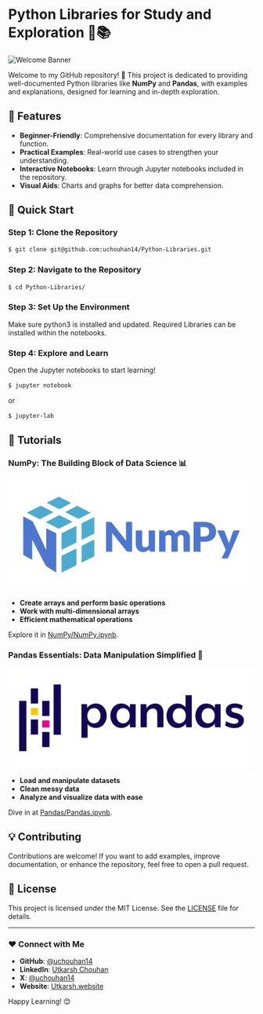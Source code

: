 # Python Libraries for Study and Exploration 🐍📚

![Welcome Banner](https://via.placeholder.com/1000x250.png?text=Welcome+to+Python+Libraries+for+Study+%26+Exploration!)

Welcome to my GitHub repository! 🚀 This project is dedicated to providing well-documented Python libraries like **NumPy** and **Pandas**, with examples and explanations, designed for learning and in-depth exploration.

## 🌟 Features

- **Beginner-Friendly**: Comprehensive documentation for every library and function.
- **Practical Examples**: Real-world use cases to strengthen your understanding.
- **Interactive Notebooks**: Learn through Jupyter notebooks included in the repository.
- **Visual Aids**: Charts and graphs for better data comprehension.


## 🚀 Quick Start

### Step 1: Clone the Repository
```bash
$ git clone git@github.com:uchouhan14/Python-Libraries.git
```

### Step 2: Navigate to the Repository
```bash
$ cd Python-Libraries/
```

### Step 3: Set Up the Environment
Make sure python3 is installed and updated.
Required Libraries can be installed within the notebooks.

### Step 4: Explore and Learn
Open the Jupyter notebooks to start learning!
```bash
$ jupyter notebook
```
or 
```bash
$ jupyter-lab
```

## 📖 Tutorials

### NumPy: The Building Block of Data Science 📊
![Numpy](images/NumPy_logo.png)

- **Create arrays and perform basic operations**
- **Work with multi-dimensional arrays**
- **Efficient mathematical operations**

Explore it in [NumPy/NumPy.ipynb](NumPy/NumPy.ipynb).

### Pandas Essentials: Data Manipulation Simplified 🐼
![Pandas](images/Pandas_logo.png)

- **Load and manipulate datasets**
- **Clean messy data**
- **Analyze and visualize data with ease**

Dive in at [Pandas/Pandas.ipynb](Pandas/Pandas.ipynb).


## 💡 Contributing

Contributions are welcome! If you want to add examples, improve documentation, or enhance the repository, feel free to open a pull request.

## 📝 License

This project is licensed under the MIT License. See the [LICENSE](LICENSE) file for details.

---

### ❤️ Connect with Me

- **GitHub**: [@uchouhan14](https://github.com/uchouhan14)
- **LinkedIn**: [Utkarsh Chouhan](https://www.linkedin.com/in/utkarshchouhan/)
- **X**: [@uchouhan14](https://x.com/uchouhan14)
- **Website**: [Utkarsh.website](https://Utkarsh.website)

Happy Learning! 😊